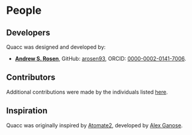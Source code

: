 # People

## Developers

Quacc was designed and developed by:

- [**Andrew S. Rosen**](https://asrosen.com/), GitHub: [arosen93](https://github.com/arosen93), ORCID: [0000-0002-0141-7006](https://orcid.org/0000-0002-0141-7006).

## Contributors

Additional contributions were made by the individuals listed [here](https://github.com/arosen93/quacc/graphs/contributors).

## Inspiration

Quacc was originally inspired by [Atomate2](https://github.com/materialsproject/atomate2), developed by [Alex Ganose](https://www.imperial.ac.uk/people/a.ganose).
